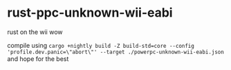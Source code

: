 # rust-ppc-unknown-wii-eabi
rust on the wii wow

compile using `cargo +nightly build -Z build-std=core --config 'profile.dev.panic=\"abort\"' --target ./powerpc-unknown-wii-eabi.json` and hope for the best
